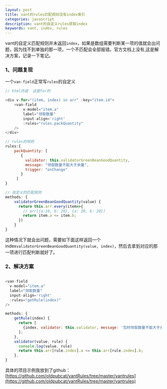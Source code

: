 ```yaml
---
layout: post
title: vant的rules匹配规则没有index索引
categories: javascript
description: vant的自定义rules获取index
keywords: vant, index, rules
---
```


vant的自定义匹配规则并未返回`index`，如果是数组需要判断某一项的值就会出问题，因为找不到单独的那一项，一个不匹配会全部报错。官方文档上没有,这是解决方案，记录一下笔记。

### 1、问题复现
一个`van-field`正常写`rules`的自定义

```js
// html内容  这是for的

<div v-for="(item, index) in arr" :key="item.id">
	<van-field
		v-model="item.a"
		label="领取数量"
		input-align='right'
		:rules="rules.packQuantity"
	/> 
</div>

// rules的规则
rules:{
	packQuantity: [
	   {
	     validator: this.validatorGreenBeanGoodQuantity,
	     message: "领取数量不能大于余量",
	     trigger: "onChange"
	   }
	 ]
}

// 自定义的匹配规则
methods: {
	validatorGreenBeanGoodQuantity(value) {
	  return this.arr.every(item=>{
	  	// arr[{a:10, b: 20}, {a: 20, b: 20}]
	    return item.a <= item.b;
	  })
	}
}
```

这种情况下就会出问题，需要如下面这样返回一个index`validatorGreenBeanGoodQuantity(value, index)`，然后去拿到对应的那一项进行匹配判断就好了。

### 2、解决方案

```js

<van-field
  v-model="item.a"
  label="领取数量"
  input-align='right'
  :rules="getRule(index)"
/>

methods: {
    getRule(index) {
      return [
        {index, validator: this.validator, message: '包材领取数量不能大于余量', trigger: 'onChange'}
      ];
    },
    validator(value, rule) {
      console.log(value, rule)
      return this.arr[rule.index].a <= this.arr[rule.index].b;
    },
}
```

具体的项目示例我放到了github：[https://github.com/oldpubcat/vantRules/tree/master/vantrules](https://github.com/oldpubcat/vantRules/tree/master/vantrules)


